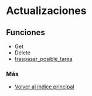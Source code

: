 # Actualizaciones

## Funciones

  * Get
  * Delete
  * [traspasar_posible_tarea](./traspasar_posible_tarea.md)

### Más

  * [Volver al índice principal](../README.md)
